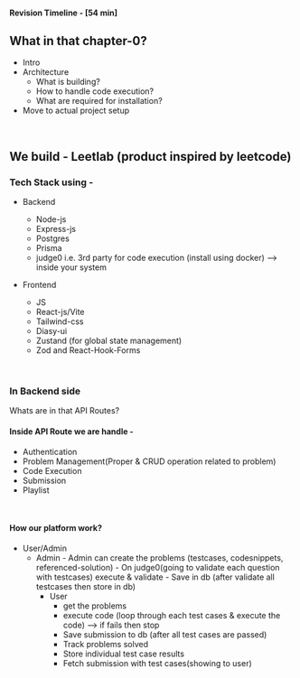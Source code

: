 #### Revision Timeline - [54 min]

## What in that chapter-0?
- Intro
- Architecture 
	- What is building?
	- How to handle code execution?
	- What are required for installation?
- Move to actual project setup

<br>


## We build - Leetlab (product inspired by leetcode)

### Tech Stack using -
- Backend
	- Node-js
	- Express-js
	- Postgres
	- Prisma
	- judge0 i.e. 3rd party for code execution (install using docker) --> inside your system

- Frontend
	- JS
	- React-js/Vite
	- Tailwind-css
	- Diasy-ui
	- Zustand (for global state management)
	- Zod and React-Hook-Forms


<br>


### In Backend side
Whats are in that API Routes?

#### Inside API Route we are handle -
- Authentication
- Problem Management(Proper & CRUD operation related to problem)
- Code Execution
- Submission
- Playlist

<br>

#### How our platform work?
- User/Admin
  - Admin
		- Admin can create the problems (testcases, codesnippets, referenced-solution)
		- On judge0(going to validate each question with testcases) execute & validate
		- Save in db (after validate all testcases then store in db)
	- User
		- get the problems
		- execute code (loop through each test cases & execute the code) --> if fails then stop
		- Save submission to db (after all test cases are passed)
		- Track problems solved
		- Store individual test case results
		- Fetch submission with test cases(showing to user)

<!-- Chapter-0 END -->


<br>




